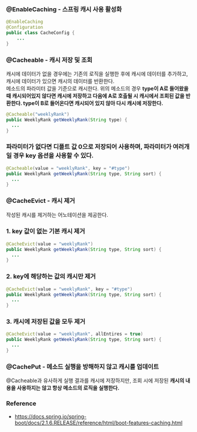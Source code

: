 ### @EnableCaching - 스프링 캐시 사용 활성화 
```java
@EnableCaching
@Configuration 
public class CacheConfig {
    ... 
}
```

### @Cacheable - 캐시 저장 및 조회
캐시에 데이터가 없을 경우에는 기존의 로직을 실행한 후에 캐시에 데이터를 추가하고, 캐시에 데이터가 있으면 캐시의 데이터를 반환한다.   
메소드의 파라미터 값을 기준으로 캐시한다. 위의 메소드의 경우 **type이 A로 들어왔을때 캐시되어있지 않다면 캐시에 저장하고 다음에 A로 호출될 시 캐시에서 조회된 값을 반환한다. type이 B로 들어온다면 캐시되어 있지 않아 다시 캐시에 저장한다.**
```java
@Cacheable("weeklyRank")
public WeeklyRank getWeeklyRank(String type) {
  ...
}
```

### 파라미터가 없다면 디폴트 값 0으로 저장되어 사용하며, 파라미터가 여러개일 경우 key 옵션을 사용할 수 있다.
```java
@Cacheable(value = "weeklyRank", key = "#type")
public WeeklyRank getWeeklyRank(String type, String sort) {
  ...
}
```

### @CacheEvict - 캐시 제거
작성된 캐시를 제거하는 어노테이션을 제공한다.
### 1. key 값이 없는 기본 캐시 제거
```java
@CacheEvict(value = "weeklyRank")
public WeeklyRank getWeeklyRank(String type, String sort) {
  ...
}
```

### 2. key에 해당하는 값의 캐시만 제거
```java
@CacheEvict(value = "weeklyRank", key = "#type")
public WeeklyRank getWeeklyRank(String type, String sort) {
  ...
}
```

### 3. 캐시에 저장된 값을 모두 제거
```java
@CacheEvict(value = "weeklyRank", allEntires = true)
public WeeklyRank getWeeklyRank(String type, String sort) {
  ...
}
```

### @CachePut - 메소드 실행을 방해하지 않고 캐시를 업데이트
@Cacheable과 유사하게 실행 결과를 캐시에 저장하지만, 조회 시에 저장된 **캐시의 내용을 사용하지는 않고 항상 메소드의 로직을 실행한다.**


### Reference
- https://docs.spring.io/spring-boot/docs/2.1.6.RELEASE/reference/html/boot-features-caching.html
